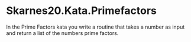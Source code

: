 # Skarnes20.Kata.Primefactors
In the Prime Factors kata you write a routine that takes a number as input and return a list of the numbers prime factors.
